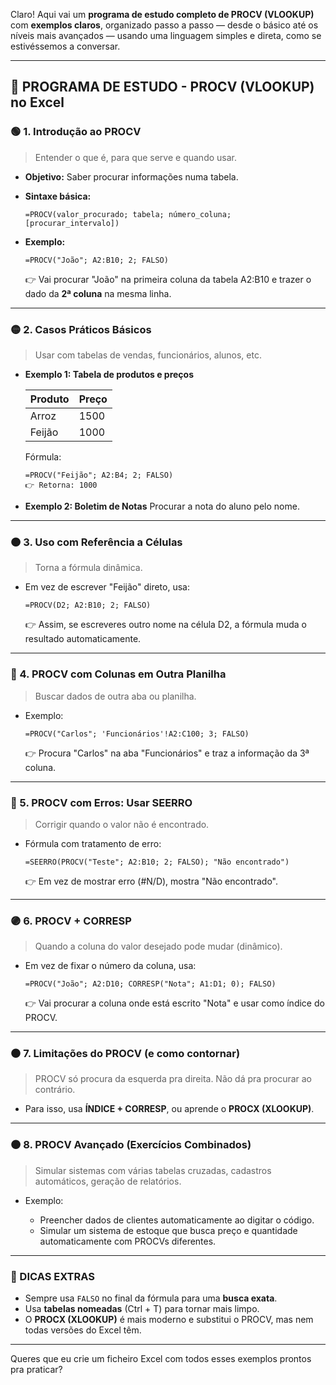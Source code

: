 Claro! Aqui vai um **programa de estudo completo de PROCV (VLOOKUP)** com **exemplos claros**, organizado passo a passo — desde o básico até os níveis mais avançados — usando uma linguagem simples e direta, como se estivéssemos a conversar.

---

## 📘 **PROGRAMA DE ESTUDO - PROCV (VLOOKUP) no Excel**

### 🟢 1. Introdução ao PROCV

> Entender o que é, para que serve e quando usar.

* **Objetivo:** Saber procurar informações numa tabela.
* **Sintaxe básica:**

  ```
  =PROCV(valor_procurado; tabela; número_coluna; [procurar_intervalo])
  ```
* **Exemplo:**

  ```excel
  =PROCV("João"; A2:B10; 2; FALSO)
  ```

  👉 Vai procurar "João" na primeira coluna da tabela A2\:B10 e trazer o dado da **2ª coluna** na mesma linha.

---

### 🟡 2. Casos Práticos Básicos

> Usar com tabelas de vendas, funcionários, alunos, etc.

* **Exemplo 1: Tabela de produtos e preços**

  | Produto | Preço |
  | ------- | ----- |
  | Arroz   | 1500  |
  | Feijão  | 1000  |

  Fórmula:

  ```excel
  =PROCV("Feijão"; A2:B4; 2; FALSO)
  👉 Retorna: 1000
  ```

* **Exemplo 2: Boletim de Notas**
  Procurar a nota do aluno pelo nome.

---

### 🟠 3. Uso com Referência a Células

> Torna a fórmula dinâmica.

* Em vez de escrever "Feijão" direto, usa:

  ```excel
  =PROCV(D2; A2:B10; 2; FALSO)
  ```

  👉 Assim, se escreveres outro nome na célula D2, a fórmula muda o resultado automaticamente.

---

### 🔵 4. PROCV com Colunas em Outra Planilha

> Buscar dados de outra aba ou planilha.

* Exemplo:

  ```excel
  =PROCV("Carlos"; 'Funcionários'!A2:C100; 3; FALSO)
  ```

  👉 Procura "Carlos" na aba "Funcionários" e traz a informação da 3ª coluna.

---

### 🔴 5. PROCV com Erros: Usar SEERRO

> Corrigir quando o valor não é encontrado.

* Fórmula com tratamento de erro:

  ```excel
  =SEERRO(PROCV("Teste"; A2:B10; 2; FALSO); "Não encontrado")
  ```

  👉 Em vez de mostrar erro (#N/D), mostra "Não encontrado".

---

### 🟣 6. PROCV + CORRESP

> Quando a coluna do valor desejado pode mudar (dinâmico).

* Em vez de fixar o número da coluna, usa:

  ```excel
  =PROCV("João"; A2:D10; CORRESP("Nota"; A1:D1; 0); FALSO)
  ```

  👉 Vai procurar a coluna onde está escrito "Nota" e usar como índice do PROCV.

---

### ⚫ 7. Limitações do PROCV (e como contornar)

> PROCV só procura da esquerda pra direita. Não dá pra procurar ao contrário.

* Para isso, usa **ÍNDICE + CORRESP**, ou aprende o **PROCX (XLOOKUP)**.

---

### 🟤 8. PROCV Avançado (Exercícios Combinados)

> Simular sistemas com várias tabelas cruzadas, cadastros automáticos, geração de relatórios.

* Exemplo:

  * Preencher dados de clientes automaticamente ao digitar o código.
  * Simular um sistema de estoque que busca preço e quantidade automaticamente com PROCVs diferentes.

---

### 🧠 DICAS EXTRAS

* Sempre usa `FALSO` no final da fórmula para uma **busca exata**.
* Usa **tabelas nomeadas** (Ctrl + T) para tornar mais limpo.
* O **PROCX (XLOOKUP)** é mais moderno e substitui o PROCV, mas nem todas versões do Excel têm.

---

Queres que eu crie um ficheiro Excel com todos esses exemplos prontos pra praticar?
